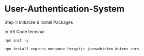 # User-Authentication-System

Step 1: Initialize & Install Packages

In VS Code terminal:
```
npm init -y

npm install express mongoose bcryptjs jsonwebtoken dotenv cors
```
